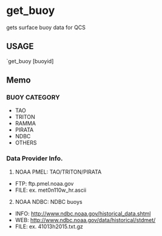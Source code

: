 # get_buoy
gets surface buoy data for QCS  

## USAGE 
`get_buoy [buoyid]

## Memo 
### BUOY CATEGORY
- TAO 
- TRITON 
- RAMMA 
- PIRATA 
- NDBC
- OTHERS

### Data Provider Info.
1) NOAA PMEL: TAO/TRITON/PIRATA  
- FTP:  ftp.pmel.noaa.gov 
- FILE: ex. met0n110w_hr.ascii  
  
2) NOAA NDBC: NDBC buoys 
- INFO: http://www.ndbc.noaa.gov/historical_data.shtml  
- WEB: http://www.ndbc.noaa.gov/data/historical/stdmet/  
- FILE: ex. 41013h2015.txt.gz  
